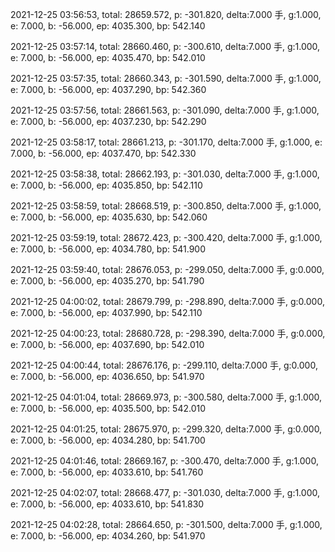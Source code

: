 2021-12-25 03:56:53, total: 28659.572, p: -301.820, delta:7.000 手, g:1.000, e: 7.000, b: -56.000, ep: 4035.300, bp: 542.140

2021-12-25 03:57:14, total: 28660.460, p: -300.610, delta:7.000 手, g:1.000, e: 7.000, b: -56.000, ep: 4035.470, bp: 542.010

2021-12-25 03:57:35, total: 28660.343, p: -301.590, delta:7.000 手, g:1.000, e: 7.000, b: -56.000, ep: 4037.290, bp: 542.360

2021-12-25 03:57:56, total: 28661.563, p: -301.090, delta:7.000 手, g:1.000, e: 7.000, b: -56.000, ep: 4037.230, bp: 542.290

2021-12-25 03:58:17, total: 28661.213, p: -301.170, delta:7.000 手, g:1.000, e: 7.000, b: -56.000, ep: 4037.470, bp: 542.330

2021-12-25 03:58:38, total: 28662.193, p: -301.030, delta:7.000 手, g:1.000, e: 7.000, b: -56.000, ep: 4035.850, bp: 542.110

2021-12-25 03:58:59, total: 28668.519, p: -300.850, delta:7.000 手, g:1.000, e: 7.000, b: -56.000, ep: 4035.630, bp: 542.060

2021-12-25 03:59:19, total: 28672.423, p: -300.420, delta:7.000 手, g:1.000, e: 7.000, b: -56.000, ep: 4034.780, bp: 541.900

2021-12-25 03:59:40, total: 28676.053, p: -299.050, delta:7.000 手, g:0.000, e: 7.000, b: -56.000, ep: 4035.270, bp: 541.790

2021-12-25 04:00:02, total: 28679.799, p: -298.890, delta:7.000 手, g:0.000, e: 7.000, b: -56.000, ep: 4037.990, bp: 542.110

2021-12-25 04:00:23, total: 28680.728, p: -298.390, delta:7.000 手, g:0.000, e: 7.000, b: -56.000, ep: 4037.690, bp: 542.010

2021-12-25 04:00:44, total: 28676.176, p: -299.110, delta:7.000 手, g:0.000, e: 7.000, b: -56.000, ep: 4036.650, bp: 541.970

2021-12-25 04:01:04, total: 28669.973, p: -300.580, delta:7.000 手, g:1.000, e: 7.000, b: -56.000, ep: 4035.500, bp: 542.010

2021-12-25 04:01:25, total: 28675.970, p: -299.320, delta:7.000 手, g:0.000, e: 7.000, b: -56.000, ep: 4034.280, bp: 541.700

2021-12-25 04:01:46, total: 28669.167, p: -300.470, delta:7.000 手, g:1.000, e: 7.000, b: -56.000, ep: 4033.610, bp: 541.760

2021-12-25 04:02:07, total: 28668.477, p: -301.030, delta:7.000 手, g:1.000, e: 7.000, b: -56.000, ep: 4033.610, bp: 541.830

2021-12-25 04:02:28, total: 28664.650, p: -301.500, delta:7.000 手, g:1.000, e: 7.000, b: -56.000, ep: 4034.260, bp: 541.970